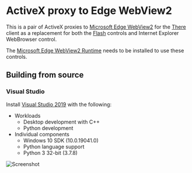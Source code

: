 # ActiveX proxy to Edge WebView2

This is a pair of ActiveX proxies to [Microsoft Edge WebView2](https://docs.microsoft.com/en-us/microsoft-edge/webview2/) for the [There](https://www.there.com/) client as a replacement for both the [Flash](https://www.adobe.com/products/flashplayer/end-of-life.html) controls and Internet Explorer WebBrowser control.

The [Microsoft Edge WebView2 Runtime](https://developer.microsoft.com/en-us/microsoft-edge/webview2/) needs to be installed to use these controls.

## Building from source

### Visual Studio

Install [Visual Studio 2019](https://visualstudio.microsoft.com/vs/) with the following:
* Workloads
  * Desktop development with C++
  * Python development
* Individual components
  * Windows 10 SDK (10.0.19041.0)
  * Python language support
  * Python 3 32-bit (3.7.8)

![Screenshot](https://media.fotki.com/2v2aKZw88x3JhYT.png)